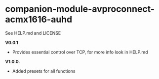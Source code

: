 # companion-module-avproconnect-acmx1616-auhd
See HELP.md and LICENSE

**V0.0.1**
* Provides essential control over TCP, for more info look in HELP.md

**V1.0.0.**
* Added presets for all functions 
